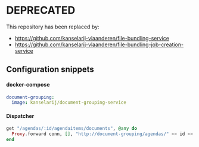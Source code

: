 # DEPRECATED

This repository has been replaced by:
- https://github.com/kanselarij-vlaanderen/file-bundling-service
- https://github.com/kanselarij-vlaanderen/file-bundling-job-creation-service


## Configuration snippets

#### docker-compose

```yml
document-grouping:
  image: kanselarij/document-grouping-service
```

#### Dispatcher

```elixir
get "/agendas/:id/agendaitems/documents", @any do
  Proxy.forward conn, [], "http://document-grouping/agendas/" <> id <> "/agendaitems/documents"
end
```

